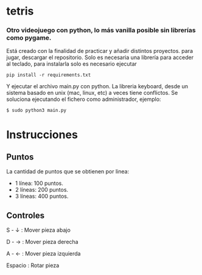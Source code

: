 # tetris
### Otro videojuego con python, lo más vanilla posible sin librerías como pygame.

Está creado con la finalidad de practicar y añadir distintos proyectos. 
para jugar, descargar el repositorio. Solo es necesaria una librería para acceder al teclado, para instalarla solo es necesario ejecutar 

```
pip install -r requirements.txt
```

Y ejecutar el archivo main.py con python. La libreria keyboard, desde un sistema basado en unix (mac, linux, etc) a veces tiene conflictos. Se soluciona ejecutando el fichero como administrador, ejemplo:

```
$ sudo python3 main.py
```
# Instrucciones

## Puntos
La cantidad de puntos que se obtienen por linea: 
- 1 línea: 100 puntos. 
- 2 líneas: 200 puntos. 
- 3 líneas: 400 puntos.

## Controles 

S - ↓ : Mover pieza abajo 

D - → : Mover pieza derecha

A - ← : Mover pieza izquierda 

Espacio : Rotar pieza
